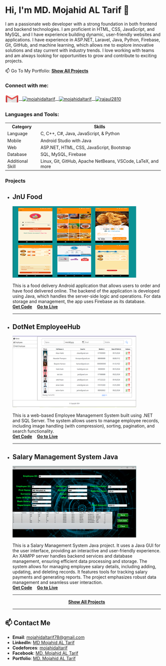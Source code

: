 # Hi, I'm MD. Mojahid AL Tarif 👋
 I am a passionate web developer with a strong foundation in both frontend and backend technologies. I am proficient in HTML, CSS, JavaScript, and MySQL, and I have experience building dynamic, user-friendly websites and applications. I have experience in ASP.NET, Laravel, Java, Python, Firebase, Git, GitHub, and machine learning, which allows me to explore innovative solutions and stay current with industry trends. I love working with teams and am always looking for opportunities to grow and contribute to exciting projects.

📫 Go To My Portfolio: <a href="https://mojahidaltarif28.github.io/portfolio/"><strong>Show All Projects</strong></a>

<h3 align="left">Connect with me:</h3>
<p align="left">
  <a href="mailto:mojahidaltarif78@gmail.com" >
    <img align="center" src="https://raw.githubusercontent.com/mojahidaltarif28/mojahidaltarif28/7adf4d8252064781d89067228fc7b9c9c1d48f61/Images/icons8-gmail.svg" alt="mojahidaltarif" height="34" width="44" /> &nbsp;
  </a>
  <a href="https://www.linkedin.com/in/mojahidaltarif/" target="blank">
    <img align="center" src="https://raw.githubusercontent.com/rahuldkjain/github-profile-readme-generator/master/src/images/icons/Social/linked-in-alt.svg" alt="mojahidaltarif" height="30" width="40" /> &nbsp;
  </a>
  <a href="https://www.facebook.com/mojahidal.tarif.1" target="blank">
    <img align="center" src="https://raw.githubusercontent.com/rahuldkjain/github-profile-readme-generator/master/src/images/icons/Social/facebook.svg" alt="mojahidaltarif" height="30" width="40" /> &nbsp;
  </a>
  <a href="https://codeforces.com/profile/mojahidaltarif" target="blank">
    <img align="center" src="https://encrypted-tbn0.gstatic.com/images?q=tbn:ANd9GcQFtDsTEfs3adnrB-FjulnTaSH6mMoP_7ea_g&s" alt="rajaul2810" height="30" width="40" />
  </a>
</p>

<h3 align="left">Languages and Tools:</h3>

<table>
  <tr>
    <th>Category</th>
    <th>Skills</th>
  </tr>
  <tr>
    <td>Language</td>
    <td> C, C++, C#, Java, JavaScript, & Python</td>
  </tr>
  <tr>
    <td>Mobile</td>
    <td>Android Studio with Java</td>
  </tr>
  <tr>
    <td>Web</td>
    <td> ASP.NET, HTML, CSS, JavaScript, Bootstrap</td>
  </tr>
  <tr>
    <td>Database</td>
    <td>SQL, MySQL, Firebase</td>
  </tr>
  <tr>
    <td>Additional Skill</td>
    <td>Linux, Git, GitHub, Apache NetBeans, VSCode, LaTeX, and more</td>
  </tr>
</table>


<h3 align="left">Projects</h3>

- ## JnU Food
  <img src="https://github.com/mojahidaltarif28/mojahidaltarif28/blob/main/Images/food-delivery.png?raw=true" alt="Description of image" width="400" height="230"/>

    This is a food delivery Android application that allows users to order and have food delivered online. The backend of the application is developed using Java, which handles   the server-side logic and operations. For data storage and management, the app uses Firebase as its database.\
  **[Get Code](https://github.com/mojahidaltarif28/JnUFood)**&nbsp;&nbsp;&nbsp; **[Go to Live](https://www.youtube.com/watch?v=BJt5K3pCLDA)**
  <hr>
  
- ## DotNet EmployeeHub
  <img src="https://github.com/mojahidaltarif28/mojahidaltarif28/blob/main/Images/image.png?raw=true" alt="Description of image" width="400" height="230"/>

    This is a web-based Employee Management System built using .NET and SQL Server. The system allows users to manage employee records, including image handling (with compression), sorting, pagination, and search functionality.\
  **[Get Code](https://github.com/mojahidaltarif28/EmployeeManagement)**&nbsp;&nbsp;&nbsp; **[Go to Live](https://mojahidaltarifemployee.bsite.net/)**
  <hr>

- ## Salary Management System Java
  <img src="https://github.com/mojahidaltarif28/mojahidaltarif28/blob/main/Images/Salary-java.png?raw=true" alt="Description of image" width="400" height="230"/>

    This is a Salary Management System Java project. It uses a Java GUI for the user interface, providing an interactive and user-friendly experience. An XAMPP server handles backend services and database management, ensuring efficient data processing and storage. The system allows for managing employee salary details, including adding, updating, and deleting records. It features tools for tracking salary payments and generating reports. The project emphasizes robust data management and seamless user interaction.\
  **[Get Code](https://github.com/mojahidaltarif28/Salary-Management-System-JAVA/tree/main/src/salary/management/system/dbms)**&nbsp;&nbsp;&nbsp; **[Go to Live](https://www.youtube.com/watch?v=KMJFcLbhatw)**
  <hr>
  
   <p align="center">
  <a href="https://mojahidaltarif28.github.io/portfolio/project.html"><strong>Show All Projects</strong></a>
    </p>
    
  <hr>

## 📫 Contact Me
- **Email**: [mojahidaltarif78@gmail.com](mailto:mojahidaltarif78@gmail.com)
- **LinkedIn**: [MD Mojahid AL Tarif](https://www.linkedin.com/in/mojahidaltarif/)
- **Codeforces**: [mojahidaltarif](https://codeforces.com/profile/mojahidaltarif)
- **Facebook**: [MD. Mojahid AL Tarif](https://www.facebook.com/mojahidal.tarif.1/)
- **Portfolio**: [MD. Mojahid AL Tarif](https://mojahidaltarif28.github.io/portfolio/)
